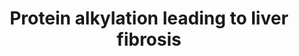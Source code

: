 ---
annotations:
- id: PW:0001413
  parent: disease pathway
  type: Pathway Ontology
  value: liver disease pathway
- id: DOID:409
  parent: null
  type: Disease Ontology
  value: liver disease
authors:
- Marvin M2
- Egonw
description: Protein alkylation leading to liver fibrosis This pathway is based on
  descriptive text of the adverse outcome pathway (AOP) on https://aopwiki.org/aops/38
last-edited: 2021-01-06
organisms:
- Homo sapiens
redirect_from:
- /index.php/Pathway:WP3980
- /instance/WP3980
revision: null
schema-jsonld:
- '@context': https://schema.org/
  '@id': https://wikipathways.github.io/pathways/WP3980.html
  '@type': Dataset
  creator:
    '@type': Organization
    name: WikiPathways
  description: Protein alkylation leading to liver fibrosis This pathway is based
    on descriptive text of the adverse outcome pathway (AOP) on https://aopwiki.org/aops/38
  keywords:
  - Apoptosis
  - Apoptosis Modulation and Signaling
  - CCl4
  - Collagen biosynthesis and modifying enzymes
  - Dimethylnitrosamine
  - TNF alpha Signaline Pathway
  - allyl alcohol
  - retinol
  - thioacetamide
  license: CC0
  name: Protein alkylation leading to liver fibrosis
seo: CreativeWork
title: Protein alkylation leading to liver fibrosis
wpid: WP3980
---